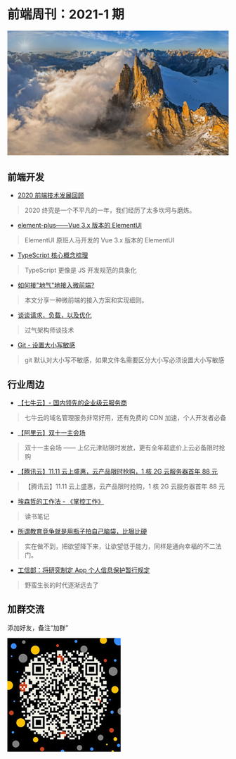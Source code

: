 # 前端周刊：2021-1 期

[![](/img/bing/20201120.png?imageView2/2/w/960)](https://cn.bing.com/search?q=勃朗峰)

## 前端开发

- [2020 前端技术发展回顾](https://zhuanlan.zhihu.com/p/343552059?utm_source=frontend-weekly)

> 2020 终究是一个不平凡的一年，我们经历了太多坎坷与磨炼。

- [element-plus——Vue 3.x 版本的 ElementUI](https://element-plus.gitee.io/#/zh-CN/component/changelog)

> ElementUI 原班人马开发的 Vue 3.x 版本的 ElementUI

- [TypeScript 核心概念梳理](https://mp.weixin.qq.com/s?__biz=MzI5NjM5NDQxMg==&mid=2247488323&idx=1&sn=709aacabace7a43024aaae2d7a68bb8f)

> TypeScript 更像是 JS 开发规范的具象化

- [如何接"地气"地接入微前端?](https://mp.weixin.qq.com/s?__biz=MzIzOTU0NTQ0MA==&mid=2247501297&idx=1&sn=8bce8ca6a475728537b156d74ddfb07e)

> 本文分享一种微前端的接入方案和实现细则。

- [谈谈请求，负载，以及优化](https://mp.weixin.qq.com/s/o0trhopV1JLAd1A3s44Oqw)

> 过气架构师谈技术

- [Git - 设置大小写敏感](https://www.cnblogs.com/ivyee/p/9932397.html)

> git 默认对大小写不敏感，如果文件名需要区分大小写必须设置大小写敏感

## 行业周边

- [【七牛云】- 国内领先的企业级云服务商](https://marketing.qiniu.com/cps/redirect?redirect_id=4&cps_key=1hfwb75ib2jbm)

> 七牛云的域名管理服务非常好用，还有免费的 CDN 加速，个人开发者必备

- [【阿里云】双十一主会场](https://www.aliyun.com/1111/home?userCode=y31qmczl)

> 双十一主会场 —— 上亿元津贴限时发放，更有全年超底价上云必备限时抢购

- [【腾讯云】11.11 云上盛惠，云产品限时抢购，1 核 2G 云服务器首年 88 元](https://cloud.tencent.com/act/cps/redirect?redirect=1074&cps_key=55b0d6026f97f5980bceec15fcefa0af&from=console)

> 【腾讯云】11.11 云上盛惠，云产品限时抢购，1 核 2G 云服务器首年 88 元

- [埃森哲的工作法 - 《掌控工作》](http://blog.devtang.com/2020/11/02/manage-work-book-summary/)

> 读书笔记

- [所谓教育竞争就是用瓶子拍自己脑袋，比狠比硬](https://mp.weixin.qq.com/s?__biz=MzU0MjYwNDU2Mw==&mid=2247494702&idx=2&sn=ed0c47ac502b4c50540494cc3189bd56)

> 实在做不到，把欲望降下来，让欲望低于能力，同样是通向幸福的不二法门。

- [工信部：将研究制定 App 个人信息保护暂行规定](https://finance.sina.com.cn/tech/2020-12-24/doc-iiznezxs8638784.shtml)

> 野蛮生长的时代逐渐远去了

## 加群交流

添加好友，备注“加群”

![refned_x](/img/a/refined-x.jpg)
